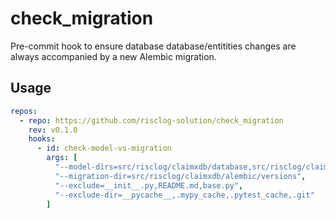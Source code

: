 # check_migration

Pre-commit hook to ensure database database/entitities changes are always accompanied by a new Alembic migration.

## Usage

```yaml
repos:
  - repo: https://github.com/risclog-solution/check_migration
    rev: v0.1.0
    hooks:
      - id: check-model-vs-migration
        args: [
          "--model-dirs=src/risclog/claimxdb/database,src/risclog/claimxdb/entities",
          "--migration-dir=src/risclog/claimxdb/alembic/versions",
          "--exclude=__init__.py,README.md,base.py",
          "--exclude-dir=__pycache__,.mypy_cache,.pytest_cache,.git"
        ]
